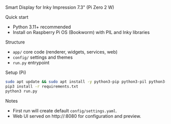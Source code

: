 Smart Display for Inky Impression 7.3" (Pi Zero 2 W)

Quick start
- Python 3.11+ recommended
- Install on Raspberry Pi OS (Bookworm) with PIL and Inky libraries

Structure
- `app/` core code (renderer, widgets, services, web)
- `config/` settings and themes
- `run.py` entrypoint

Setup (Pi)
```bash
sudo apt update && sudo apt install -y python3-pip python3-pil python3-numpy
pip3 install -r requirements.txt
python3 run.py
```

Notes
- First run will create default `config/settings.yaml`.
- Web UI served on http://<pi-ip>:8080 for configuration and preview.


